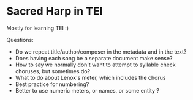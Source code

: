 # Sacred Harp in TEI

Mostly for learning TEI :)

Questions:

- Do we repeat title/author/composer in the metadata and in the text?
- Does having each song be a separate document make sense?
- How to say we normally don't want to attempt to syllable check choruses, but sometimes do?
- What to do about Lenox's meter, which includes the chorus
- Best practice for numbering?
- Better to use numeric meters, or names, or some entity ?
